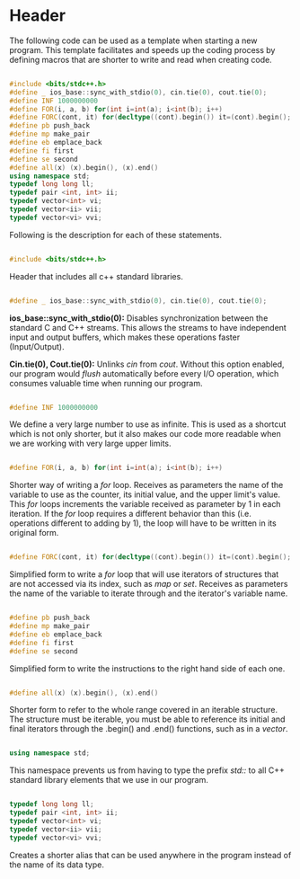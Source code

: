 # Header

The following code can be used as a template when starting a new program. This template facilitates and speeds up the coding process by defining macros that are shorter to write and read when creating code.

```cpp

#include <bits/stdc++.h>
#define _ ios_base::sync_with_stdio(0), cin.tie(0), cout.tie(0);
#define INF 1000000000
#define FOR(i, a, b) for(int i=int(a); i<int(b); i++)
#define FORC(cont, it) for(decltype((cont).begin()) it=(cont).begin(); it!=(cont).end(); it++)
#define pb push_back
#define mp make_pair
#define eb emplace_back
#define fi first
#define se second
#define all(x) (x).begin(), (x).end()
using namespace std;
typedef long long ll;
typedef pair <int, int> ii;
typedef vector<int> vi;
typedef vector<ii> vii;
typedef vector<vi> vvi; 
```

Following is the description for each of these statements.

```cpp

#include <bits/stdc++.h>
```

Header that includes all c++ standard libraries.

```cpp

#define _ ios_base::sync_with_stdio(0), cin.tie(0), cout.tie(0);
```

**ios_base::sync_with_stdio(0):** Disables synchronization between the standard C and C++ streams. This allows the streams to have independent input and output buffers, which makes these operations faster (Input/Output).

**Cin.tie(0), Cout.tie(0):** Unlinks _cin_ from _cout_. Without this option enabled, our program would _flush_ automatically before every I/O operation, which consumes valuable time when running our program.

```cpp

#define INF 1000000000
```

We define a very large number to use as infinite. This is used as a shortcut which is not only shorter, but it also makes our code more readable when we are working with very large upper limits.

```cpp

#define FOR(i, a, b) for(int i=int(a); i<int(b); i++)
```

Shorter way of writing a _for_ loop. Receives as parameters the name of the variable to use as the counter, its initial value, and the upper limit's value. This _for_ loops increments the variable received as parameter by 1 in each iteration. If the _for_ loop requires a different behavior than this (i.e. operations different to adding by 1), the loop will have to be written in its original form.

```cpp

#define FORC(cont, it) for(decltype((cont).begin()) it=(cont).begin(); it!=(cont).end(); it++)
```
Simplified form to write a _for_ loop that will use iterators of structures that are not accessed via its index, such as _map_ or _set_. Receives as parameters the name of the variable to iterate through and the iterator's variable name.

```cpp

#define pb push_back
#define mp make_pair
#define eb emplace_back
#define fi first
#define se second
```
Simplified form to write the instructions to the right hand side of each one.

```cpp

#define all(x) (x).begin(), (x).end()
```

Shorter form to refer to the whole range covered in an iterable structure. The structure must be iterable, you must be able to reference its initial and final iterators through the .begin() and .end() functions, such as in a _vector_.

```cpp

using namespace std;
```

This namespace prevents us from having to type the prefix _std::_ to all C++ standard library elements that we use in our program.

```cpp

typedef long long ll;
typedef pair <int, int> ii;
typedef vector<int> vi;
typedef vector<ii> vii;
typedef vector<vi> vvi;
```
Creates a shorter alias that can be used anywhere in the program instead of the name of its data type.
